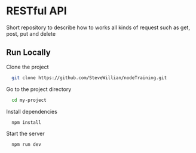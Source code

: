 
# RESTful API

Short repository to describe how to works all kinds of request such as get, post, put and delete

## Run Locally

Clone the project

```bash
  git clone https://github.com/SteveWillian/nodeTraining.git
```

Go to the project directory

```bash
  cd my-project
```

Install dependencies

```bash
  npm install
```

Start the server

```bash
  npm run dev
```





